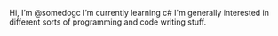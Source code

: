 Hi, I’m @somedogc
I’m currently learning c#
I'm generally interested in different sorts of programming and code writing stuff.
<!---
G-c-the-dog/G-c-the-dog is a ✨ special ✨ repository because its `README.md` (this file) appears on your GitHub profile.
You can click the Preview link to take a look at your changes.
--->
